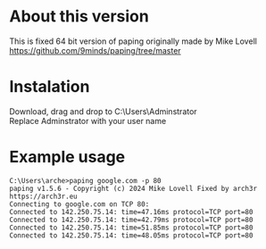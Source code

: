 # About this version
This is fixed 64 bit version of paping originally made by Mike Lovell https://github.com/9minds/paping/tree/master

# Instalation
Download, drag and drop to C:\Users\Adminstrator  
Replace Adminstrator with your user name

# Example usage
```
C:\Users\arche>paping google.com -p 80
paping v1.5.6 - Copyright (c) 2024 Mike Lovell Fixed by arch3r https://arch3r.eu
Connecting to google.com on TCP 80:
Connected to 142.250.75.14: time=47.16ms protocol=TCP port=80
Connected to 142.250.75.14: time=42.79ms protocol=TCP port=80
Connected to 142.250.75.14: time=51.85ms protocol=TCP port=80
Connected to 142.250.75.14: time=48.05ms protocol=TCP port=80                                                           
```
